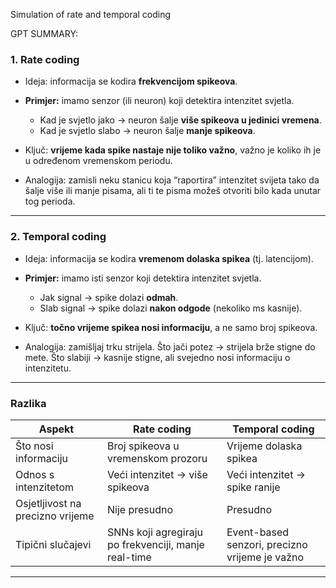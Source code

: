 Simulation of rate and temporal coding

GPT SUMMARY:

### **1. Rate coding**

* Ideja: informacija se kodira **frekvencijom spikeova**.
* **Primjer:** imamo senzor (ili neuron) koji detektira intenzitet svjetla.

  * Kad je svjetlo jako → neuron šalje **više spikeova u jedinici vremena**.
  * Kad je svjetlo slabo → neuron šalje **manje spikeova**.
* Ključ: **vrijeme kada spike nastaje nije toliko važno**, važno je koliko ih je u određenom vremenskom periodu.
* Analogija: zamisli neku stanicu koja “raportira” intenzitet svijeta tako da šalje više ili manje pisama, ali ti te pisma možeš otvoriti bilo kada unutar tog perioda.

---

### **2. Temporal coding**

* Ideja: informacija se kodira **vremenom dolaska spikea** (tj. latencijom).
* **Primjer:** imamo isti senzor koji detektira intenzitet svjetla.

  * Jak signal → spike dolazi **odmah**.
  * Slab signal → spike dolazi **nakon odgode** (nekoliko ms kasnije).
* Ključ: **točno vrijeme spikea nosi informaciju**, a ne samo broj spikeova.
* Analogija: zamišljaj trku strijela. Što jači potez → strijela brže stigne do mete. Što slabiji → kasnije stigne, ali svejedno nosi informaciju o intenzitetu.

---

### **Razlika**

| Aspekt                           | Rate coding                                          | Temporal coding                                |
| -------------------------------- | ---------------------------------------------------- | ---------------------------------------------- |
| Što nosi informaciju             | Broj spikeova u vremenskom prozoru                   | Vrijeme dolaska spikea                         |
| Odnos s intenzitetom             | Veći intenzitet → više spikeova                      | Veći intenzitet → spike ranije                 |
| Osjetljivost na precizno vrijeme | Nije presudno                                        | Presudno                                       |
| Tipični slučajevi                | SNNs koji agregiraju po frekvenciji, manje real-time | Event-based senzori, precizno vrijeme je važno |

---

